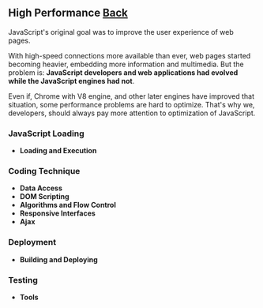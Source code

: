 ## High Performance [Back](./../JavaScript.md)

JavaScript's original goal was to improve the user experience of web pages. 

With high-speed connections more available than ever, web pages started becoming heavier, embedding more information and multimedia. But the problem is: **JavaScript developers and web applications had evolved while the JavaScript engines had not**.

Even if, Chrome with V8 engine, and other later engines have improved that situation, some performance problems are hard to optimize. That's why we, developers, should always pay more attention to optimization of JavaScript.

### JavaScript Loading

- **Loading and Execution**

### Coding Technique

- **Data Access**
- **DOM Scripting**
- **Algorithms and Flow Control**
- **Responsive Interfaces**
- **Ajax**

### Deployment

- **Building and Deploying**

### Testing

- **Tools**
